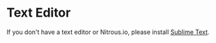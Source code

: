 # Text Editor

If you don't have a text editor or Nitrous.io, please install [Sublime Text](http://www.sublimetext.com/2).
